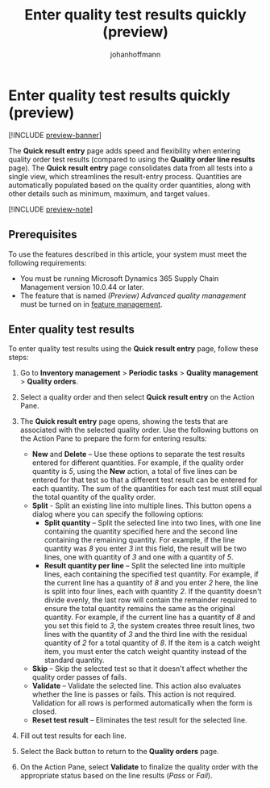 ﻿---
title: Enter quality test results quickly (preview)
description: Learn how to use the quick result entry page, which consolidates data from all tests into a single view to streamline the entry process.
author: johanhoffmann
ms.author: johanho
ms.reviewer: kamaybac
ms.search.form: InventQualityOrderTable, QMSInventQualityOrderLineResults
ms.topic: how-to
ms.date: 04/25/2025
ms.custom: 
  - bap-template
---

# Enter quality test results quickly (preview)

[!INCLUDE [preview-banner](~/../shared-content/shared/preview-includes/preview-banner.md)]
<!-- KFM: Preview until further notice -->

The **Quick result entry** page adds speed and flexibility when entering quality order test results (compared to using the **Quality order line results** page). The **Quick result entry** page consolidates data from all tests into a single view, which streamlines the result-entry process. Quantities are automatically populated based on the quality order quantities, along with other details such as minimum, maximum, and target values.

[!INCLUDE [preview-note](~/../shared-content/shared/preview-includes/preview-note-d365.md)]

## Prerequisites

To use the features described in this article, your system must meet the following requirements:

- You must be running Microsoft Dynamics 365 Supply Chain Management version 10.0.44 or later.
- The feature that is named *(Preview) Advanced quality management* must be turned on in [feature management](../../fin-ops-core/fin-ops/get-started/feature-management/feature-management-overview.md). <!-- KFM: more here? right FM? -->

## Enter quality test results

To enter quality test results using the **Quick result entry** page, follow these steps:

1. Go to **Inventory management** \> **Periodic tasks** \> **Quality management** > **Quality orders**.
1. Select a quality order and then select **Quick result entry** on the Action Pane.
1. The **Quick result entry** page opens, showing the tests that are associated with the selected quality order. Use the following buttons on the Action Pane to prepare the form for entering results:

    - **New** and **Delete** – Use these options to separate the test results entered for different quantities. For example, if the quality order quantity is *5*, using the **New** action, a total of five lines can be entered for that test so that a different test result can be entered for each quantity. The sum of the quantities for each test must still equal the total quantity of the quality order. 
    - **Split** - Split an existing line into multiple lines. This button opens a dialog where you can specify the following options:
        - **Split quantity** – Split the selected line into two lines, with one line containing the quantity specified here and the second line containing the remaining quantity. For example, if the line quantity was *8* you enter *3* int this field, the result will be two lines, one with quantity of *3* and one with a quantity of *5*.
        - **Result quantity per line** – Split the selected line into multiple lines, each containing the specified test quantity. For example, if the current line has a quantity of *8* and you enter *2* here, the line is split into four lines, each with quantity *2*. If the quantity doesn't divide evenly, the last row will contain the remainder required to ensure the total quantity remains the same as the original quantity. For example, if the current line has a quantity of *8* and you set this field to *3*, the system creates three result lines, two lines with the quantity of *3* and the third line with the residual quantity of *2* for a total quantity of *8*. If the item is a catch weight item, you must enter the catch weight quantity instead of the standard quantity.
    - **Skip** – Skip the selected test so that it doesn't affect whether the quality order passes of fails.
    - **Validate** – Validate the selected line. This action also evaluates whether the line is passes or fails. This action is not required. Validation for all rows is performed automatically when the form is closed.
    - **Reset test result** – Eliminates the test result for the selected line.

1. Fill out test results for each line.
1. Select the Back button to return to the **Quality orders** page.
1. On the Action Pane, select **Validate** to finalize the quality order with the appropriate status based on the line results (*Pass* or *Fail*).
